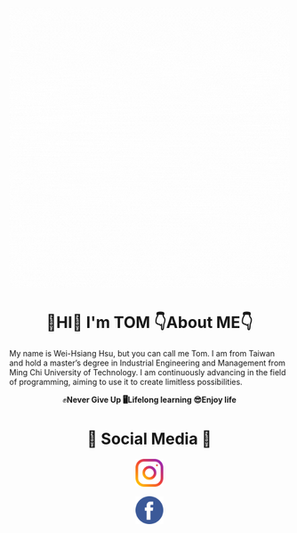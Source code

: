 ![](images/Hello.gif)

# <h1 align="center"> 👋HI👋  **I'm  TOM**  👇About ME👇
My name is Wei-Hsiang Hsu, but you can call me Tom. I am from Taiwan and hold a master’s degree in Industrial Engineering and Management from Ming Chi University of Technology. I am continuously advancing in the field of programming, aiming to use it to create limitless possibilities.  
<p align="center"> ✊<b>Never Give Up<b>   🖥<b>Lifelong learning<b>   😎<b>Enjoy life<b>

# <h1 align="center"> 🤙 <b>Social Media<b> 🤙 </h1>
<a href = "https://www.instagram.com/hiiamagoodguy/" target="_blank" rel="noopener noreferrer"><p align="center">
  <img src="images/instagram.png" alt="GitHub Icon" width="50">
<a href = "https://www.facebook.com/xu.w.xiang.77" target="_blank" rel="noopener noreferrer"><p align="center">
  <img src="images/facebook.png" alt="GitHub Icon" width="50">
</a>
